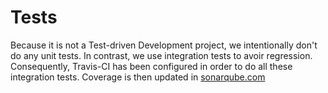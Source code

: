 Tests
=====

Because it is not a Test-driven Development project, we intentionally don't do any unit tests.
In contrast, we use integration tests to avoir regression. 
Consequently, Travis-CI has been configured in order to do all these integration tests.
Coverage is then updated in [sonarqube.com](https://sonarqube.com/component_measures/metric/coverage/list?id=armadito%3Aglpi%3ADEV%3ADEV)
